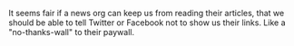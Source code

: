 It seems fair if a news org can keep us from reading their articles, that we should be able to tell Twitter or Facebook not to show us their links. Like a "no-thanks-wall" to their paywall.
